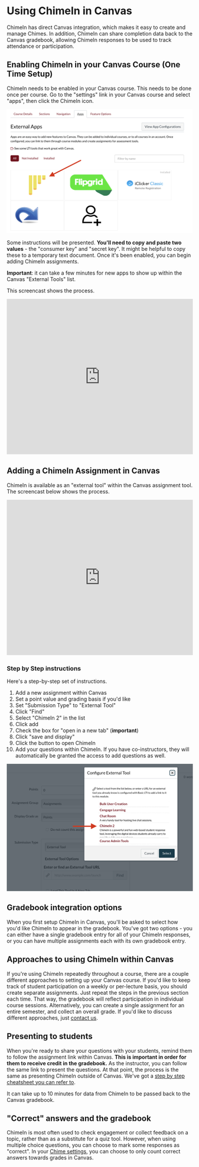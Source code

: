 # Using ChimeIn in Canvas

ChimeIn has direct Canvas integration, which makes it easy to create and manage Chimes.  In addition, ChimeIn can share completion data back to the Canvas gradebook, allowing ChimeIn responses to be used to track attendance or participation. 

## Enabling ChimeIn in your Canvas Course (One Time Setup)

ChimeIn needs to be enabled in your Canvas course. This needs to be done once per course. Go to the "settings" link in your Canvas course and select "apps", then click the ChimeIn icon.

![Enabling ChimeIn](./addCanvas.png)

Some instructions will be presented.  **You'll need to copy and paste two values** - the "consumer key" and "secret key". It might be helpful to copy these to a temporary text document.  Once it's been enabled, you can begin adding ChimeIn assignments. 

**Important**: it can take a few minutes for new apps to show up within the Canvas "External Tools" list. 

This screencast shows the process.

<iframe width="100%" height="420" src="https://www.youtube.com/embed/3sAjHC3onFM" frameborder="0" allow="accelerometer; autoplay; encrypted-media; gyroscope; picture-in-picture" allowfullscreen></iframe>

## Adding a ChimeIn Assignment in Canvas

ChimeIn is available as an "external tool" within the Canvas assignment tool.  The screencast below shows the process.

<iframe width="100%" height="420" src="https://www.youtube.com/embed/Vz-exmZVvzc" frameborder="0" allow="accelerometer; autoplay; encrypted-media; gyroscope; picture-in-picture" allowfullscreen></iframe>

###  Step by Step instructions

Here's a step-by-step set of instructions.

1. Add a new assignment within Canvas
2. Set a point value and grading basis if you'd like
3. Set "Submission Type" to "External Tool"
4. Click "Find"
5. Select "ChimeIn 2" in the list
6. Click add
7. Check the box for "open in a new tab" (**important**)
8. Click "save and display"
9. Click the button to open ChimeIn
10. Add your questions within ChimeIn. If you have co-instructors, they will automatically be granted the access to add questions as well. 

![Adding an External Tool](./externalTool.png)

## Gradebook integration options 

When you first setup ChimeIn in Canvas, you'll be asked to select how you'd like ChimeIn to appear in the gradebook. You've got two options - you can either have a single gradebook entry for all of your ChimeIn responses, or you can have multiple assignments each with its own gradebook entry. 


## Approaches to using ChimeIn within Canvas

If you're using ChimeIn repeatedly throughout a course, there are a couple different approaches to setting up your Canvas course.  If you'd like to keep track of student participation on a weekly or per-lecture basis, you should create separate assignments. Just repeat the steps in the previous section each time.  That way, the gradebook will reflect participation in individual course sessions.  Alternatively, you can create a single assignment for an entire semester, and collect an overall grade.  If you'd like to discuss different approaches, just [contact us](mailto:mcfa0086@umn.edu). 

## Presenting to students

When you're ready to share your questions with your students, remind them to follow the assignment link within Canvas.  **This is important in order for them to receive credit in the gradebook.**  As the instructor, you can follow the same link to present the questions.  At that point, the process is the same as presenting ChimeIn outside of Canvas. We've got a [step by step cheatsheet you can refer to](cheatsheet).

It can take up to 10 minutes for data from ChimeIn to be passed back to the Canvas gradebook. 

## "Correct" answers and the gradebook

ChimeIn is most often used to check engagement or collect feedback on a topic, rather than as a substitute for a quiz tool.  However, when using multiple choice questions, you can choose to mark some responses as "correct".  In your [Chime settings](managing-a-chime), you can choose to only count correct answers towards grades in Canvas. 